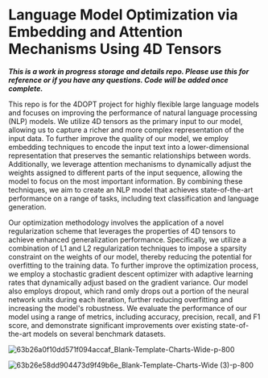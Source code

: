 # Language Model Optimization via Embedding and Attention Mechanisms Using 4D Tensors

***This is a work in progress storage and details repo. Please use this for reference or if you have any questions. Code will be added once complete.***

This repo is for the 4DOPT project for highly flexible large language models and focuses on improving the performance of natural language processing (NLP) models. We utilize 4D tensors as the primary input to our model, allowing us to capture a richer and more complex representation of the input data. To further improve the quality of our model, we employ embedding techniques to encode the input text into a lower-dimensional representation that preserves the semantic relationships between words. Additionally, we leverage attention mechanisms to dynamically adjust the weights assigned to different parts of the input sequence, allowing the model to focus on the most important information. By combining these techniques, we aim to create an NLP model that achieves state-of-the-art performance on a range of tasks, including text classification and language generation.

Our optimization methodology involves the application of a novel regularization scheme that leverages the properties of 4D tensors to achieve enhanced generalization performance. Specifically, we utilize a combination of L1 and L2 regularization techniques to impose a sparsity constraint on the weights of our model, thereby reducing the potential for overfitting to the training data. To further improve the optimization process, we employ a stochastic gradient descent optimizer with adaptive learning rates that dynamically adjust based on the gradient variance. Our model also employs dropout, which rand
omly drops out a portion of the neural network units during each iteration, further reducing overfitting and increasing the model's robustness. We evaluate the performance of our model using a range of metrics, including accuracy, precision, recall, and F1 score, and demonstrate significant improvements over existing state-of-the-art models on several benchmark datasets.


![63b26a0f10dd571f094accaf_Blank-Template-Charts-Wide-p-800](https://user-images.githubusercontent.com/28798918/221427910-4b23dbf3-e768-4f2a-8d71-f108253cd555.jpg)


![63b26e58dd904473d9f49b6e_Blank-Template-Charts-Wide (3)-p-800](https://user-images.githubusercontent.com/28798918/221427914-682fe296-5e19-4fcf-8435-f78656a4dbc5.jpg)
